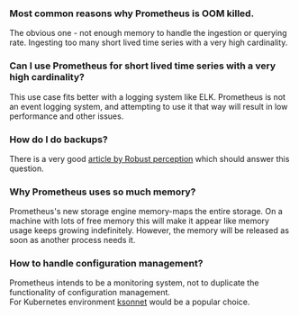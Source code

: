 ### Most common reasons why Prometheus is OOM killed.
The obvious one - not enough memory to handle the ingestion or querying rate.
Ingesting too many short lived time series with a very high cardinality.

### Can I use Prometheus for short lived time series with a very high cardinality?
This use case fits better with a logging system like ELK. Prometheus is not an event logging system, and attempting to use it that way will result in low performance and other issues.

### How do I do backups?
There is a very good [article by Robust perception](https://www.robustperception.io/taking-snapshots-of-prometheus-data/) which should answer this question.

### Why Prometheus uses so much memory?
Prometheus's new storage engine memory-maps the entire storage. On a machine with lots of free memory this will make it appear like memory usage keeps growing indefinitely. However, the memory will be released as soon as another process needs it.

### How to handle configuration management?
Prometheus intends to be a monitoring system, not to duplicate the functionality of configuration management.<br/>
For Kubernetes environment [ksonnet](https://ksonnet.io/) would be a popular choice.

